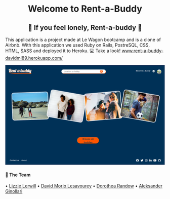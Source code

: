 <h1 align="center">Welcome to Rent-a-Buddy </h1> 

<h2 align="center">👯 If you feel lonely, Rent-a-buddy 👯</h2>

This application is a project made at Le Wagon bootcamp and is a clone of Airbnb. With this application we used Ruby on Rails, PostreSQL, CSS, HTML, SASS and deployed it to Heroku. 💻 Take a look! www.rent-a-buddy-davidml89.herokuapp.com/

![image](Screenshot%202022-05-09%20at%2022.43.04.png)

<h4>🤝 The Team</h4>
• <a href="https://www.github.com/lizzie102938" target="_blank">Lizzie Lerwill</a>
• <a href="https://www.github.com/DavidML89" target="_blank">David Morio Lesavourey</a>
• <a href="https://www.github.com/thearandow" target="_blank">Dorothea Randow</a>
• <a href="https://www.github.com/AleksanderGjinollari" target="_blank">Aleksander Ginollari</a>
